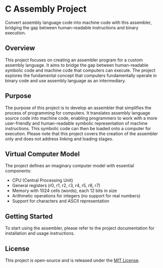 # C Assembly Project
Convert assembly language code into machine code with this assembler, bridging the gap between human-readable instructions and binary execution.

## Overview

This project focuses on creating an assembler program for a custom assembly language. It aims to bridge the gap between human-readable symbolic code and machine code that computers can execute. The project explores the fundamental concept that computers fundamentally operate in binary code and use assembly language as an intermediary.

## Purpose

The purpose of this project is to develop an assembler that simplifies the process of programming for computers. It translates assembly language source code into machine code, enabling programmers to work with a more user-friendly and human-readable symbolic representation of machine instructions. This symbolic code can then be loaded onto a computer for execution. Please note that this project covers the creation of the assembler only and does not address linking and loading stages.

## Virtual Computer Model

The project defines an imaginary computer model with essential components:

- CPU (Central Processing Unit)
- General registers (r0, r1, r2, r3, r4, r5, r6, r7)
- Memory with 1024 cells (words), each 12 bits in size
- Arithmetic operations for integers (no support for real numbers)
- Support for characters and ASCII representation

## Getting Started

To start using the assembler, please refer to the project documentation for installation and usage instructions.

## License

This project is open-source and is released under the [MIT License](LICENSE).
